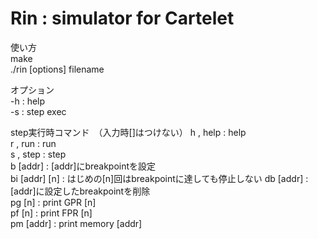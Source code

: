 Rin : simulator for Cartelet
=========

使い方  
make  
./rin [options] filename  

オプション  
-h : help  
-s : step exec  

step実行時コマンド　（入力時[]はつけない）
h , help : help  
r , run : run  
s , step : step  
b [addr] : [addr]にbreakpointを設定  
bi [addr] [n] : はじめの[n]回はbreakpointに達しても停止しない
db [addr] : [addr]に設定したbreakpointを削除  
pg [n] : print GPR [n]  
pf [n] : print FPR [n]  
pm [addr] : print memory [addr]  